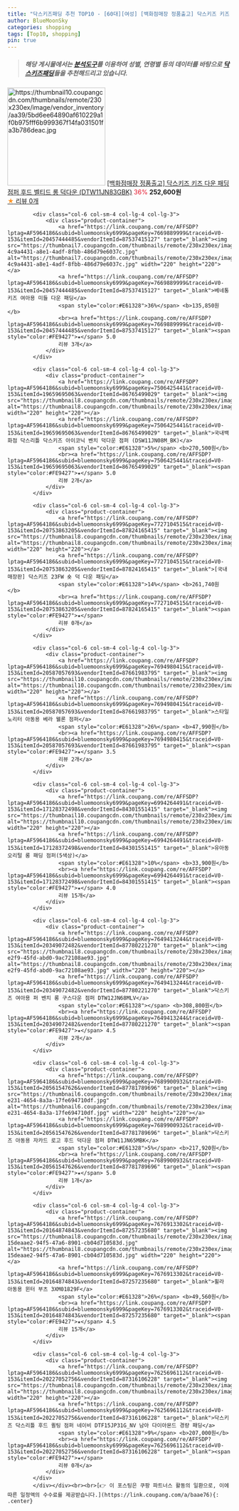 ```yaml
---
title: "닥스키즈패딩 추천 TOP10 - [60대][여성] [백화점매장 정품출고] 닥스키즈 키즈 다운 패딩 점퍼 후드 벨티드 롱 덕다운 (DTW11JN83GBK)"
author: BlueMoonSky
categories: shopping
tags: [Top10, shopping]
pin: true
---
```


> ##### 해당 게시물에서는 [**분석도구**](https://itemscout.io/)를 이용하여 **성별**, **연령별** 등의 데이터를 바탕으로 [**닥스키즈패딩**](https://link.coupang.com/a/baae76)들을 추천해드리고 있습니다.
<div class="container"><div class="row">
            <div class="col-6 col-sm-4 col-lg-4 col-lg-3">
                <div class="product-container">
                    <a href="https://link.coupang.com/re/AFFSDP?lptag=AF5964186&subid=bluemoonsky6999&pageKey=7689921874&traceid=V0-153&itemId=20561660784&vendorItemId=87637427005" target="_blank"><img src="https://thumbnail10.coupangcdn.com/thumbnails/remote/230x230ex/image/vendor_inventory/aa39/5bd6ee64890af610229a1f0b975fff6b999367f14fa031501fa3b786deac.jpg" alt="https://thumbnail10.coupangcdn.com/thumbnails/remote/230x230ex/image/vendor_inventory/aa39/5bd6ee64890af610229a1f0b975fff6b999367f14fa031501fa3b786deac.jpg" width="220" height="220"></a>
                    <a href="https://link.coupang.com/re/AFFSDP?lptag=AF5964186&subid=bluemoonsky6999&pageKey=7689921874&traceid=V0-153&itemId=20561660784&vendorItemId=87637427005" target="_blank">[백화점매장 정품출고] 닥스키즈 키즈 다운 패딩 점퍼 후드 벨티드 롱 덕다운 (DTW11JN83GBK)</a>
                    <span style="color:#E61328">36%</span> <b>252,600원</b>
                    <br><a href="https://link.coupang.com/re/AFFSDP?lptag=AF5964186&subid=bluemoonsky6999&pageKey=7689921874&traceid=V0-153&itemId=20561660784&vendorItemId=87637427005" target="_blank"><span style="color:#FE9427">★</span> 
                    리뷰 0개</a>
                </div>
            </div>
            
            <div class="col-6 col-sm-4 col-lg-4 col-lg-3">
                <div class="product-container">
                    <a href="https://link.coupang.com/re/AFFSDP?lptag=AF5964186&subid=bluemoonsky6999&pageKey=7669889999&traceid=V0-153&itemId=20457444485&vendorItemId=87537415127" target="_blank"><img src="https://thumbnail7.coupangcdn.com/thumbnails/remote/230x230ex/image/retail/images/13713727751545-4c9a4431-a8e1-4adf-8fbb-486d79e6037c.jpg" alt="https://thumbnail7.coupangcdn.com/thumbnails/remote/230x230ex/image/retail/images/13713727751545-4c9a4431-a8e1-4adf-8fbb-486d79e6037c.jpg" width="220" height="220"></a>
                    <a href="https://link.coupang.com/re/AFFSDP?lptag=AF5964186&subid=bluemoonsky6999&pageKey=7669889999&traceid=V0-153&itemId=20457444485&vendorItemId=87537415127" target="_blank">베네통키즈 여아용 미들 다운 패딩</a>
                    <span style="color:#E61328">36%</span> <b>135,850원</b>
                    <br><a href="https://link.coupang.com/re/AFFSDP?lptag=AF5964186&subid=bluemoonsky6999&pageKey=7669889999&traceid=V0-153&itemId=20457444485&vendorItemId=87537415127" target="_blank"><span style="color:#FE9427">★</span> 5.0
                    리뷰 3개</a>
                </div>
            </div>
            
            <div class="col-6 col-sm-4 col-lg-4 col-lg-3">
                <div class="product-container">
                    <a href="https://link.coupang.com/re/AFFSDP?lptag=AF5964186&subid=bluemoonsky6999&pageKey=7506425441&traceid=V0-153&itemId=19659695063&vendorItemId=86765499029" target="_blank"><img src="https://thumbnail8.coupangcdn.com/thumbnails/remote/230x230ex/image/vendor_inventory/fe12/f4a6d539919299664a6e8cf24f579872393391e996bac6a260469695f62b.jpg" alt="https://thumbnail8.coupangcdn.com/thumbnails/remote/230x230ex/image/vendor_inventory/fe12/f4a6d539919299664a6e8cf24f579872393391e996bac6a260469695f62b.jpg" width="220" height="220"></a>
                    <a href="https://link.coupang.com/re/AFFSDP?lptag=AF5964186&subid=bluemoonsky6999&pageKey=7506425441&traceid=V0-153&itemId=19659695063&vendorItemId=86765499029" target="_blank">국내백화점 닥스리틀 닥스키즈 아이코닉 벤치 덕다운 점퍼 (DSW11JN08M_BK)</a>
                    <span style="color:#E61328">5%</span> <b>270,500원</b>
                    <br><a href="https://link.coupang.com/re/AFFSDP?lptag=AF5964186&subid=bluemoonsky6999&pageKey=7506425441&traceid=V0-153&itemId=19659695063&vendorItemId=86765499029" target="_blank"><span style="color:#FE9427">★</span> 5.0
                    리뷰 2개</a>
                </div>
            </div>
            
            <div class="col-6 col-sm-4 col-lg-4 col-lg-3">
                <div class="product-container">
                    <a href="https://link.coupang.com/re/AFFSDP?lptag=AF5964186&subid=bluemoonsky6999&pageKey=7727104515&traceid=V0-153&itemId=20753863205&vendorItemId=87824165415" target="_blank"><img src="https://thumbnail8.coupangcdn.com/thumbnails/remote/230x230ex/image/vendor_inventory/4d52/5d8d1272687476990f5a86a63401b1822ae7153484629af571a3167622ac.jpg" alt="https://thumbnail8.coupangcdn.com/thumbnails/remote/230x230ex/image/vendor_inventory/4d52/5d8d1272687476990f5a86a63401b1822ae7153484629af571a3167622ac.jpg" width="220" height="220"></a>
                    <a href="https://link.coupang.com/re/AFFSDP?lptag=AF5964186&subid=bluemoonsky6999&pageKey=7727104515&traceid=V0-153&itemId=20753863205&vendorItemId=87824165415" target="_blank">[국내매장판] 닥스키즈 23FW 숏 덕 다운 패딩</a>
                    <span style="color:#E61328">14%</span> <b>261,740원</b>
                    <br><a href="https://link.coupang.com/re/AFFSDP?lptag=AF5964186&subid=bluemoonsky6999&pageKey=7727104515&traceid=V0-153&itemId=20753863205&vendorItemId=87824165415" target="_blank"><span style="color:#FE9427">★</span> 
                    리뷰 0개</a>
                </div>
            </div>
            
            <div class="col-6 col-sm-4 col-lg-4 col-lg-3">
                <div class="product-container">
                    <a href="https://link.coupang.com/re/AFFSDP?lptag=AF5964186&subid=bluemoonsky6999&pageKey=7694980415&traceid=V0-153&itemId=20587057693&vendorItemId=87661983795" target="_blank"><img src="https://thumbnail10.coupangcdn.com/thumbnails/remote/230x230ex/image/rs_quotation_api/siqbjjkz/f434f4a62f934f62a758e25e3734f36b.jpg" alt="https://thumbnail10.coupangcdn.com/thumbnails/remote/230x230ex/image/rs_quotation_api/siqbjjkz/f434f4a62f934f62a758e25e3734f36b.jpg" width="220" height="220"></a>
                    <a href="https://link.coupang.com/re/AFFSDP?lptag=AF5964186&subid=bluemoonsky6999&pageKey=7694980415&traceid=V0-153&itemId=20587057693&vendorItemId=87661983795" target="_blank">스타일노리터 아동용 베라 웰론 점퍼</a>
                    <span style="color:#E61328">26%</span> <b>47,990원</b>
                    <br><a href="https://link.coupang.com/re/AFFSDP?lptag=AF5964186&subid=bluemoonsky6999&pageKey=7694980415&traceid=V0-153&itemId=20587057693&vendorItemId=87661983795" target="_blank"><span style="color:#FE9427">★</span> 3.5
                    리뷰 2개</a>
                </div>
            </div>
            
            <div class="col-6 col-sm-4 col-lg-4 col-lg-3">
                <div class="product-container">
                    <a href="https://link.coupang.com/re/AFFSDP?lptag=AF5964186&subid=bluemoonsky6999&pageKey=6994264491&traceid=V0-153&itemId=17128372498&vendorItemId=84301551415" target="_blank"><img src="https://thumbnail10.coupangcdn.com/thumbnails/remote/230x230ex/image/vendor_inventory/43ef/e323c6f25ebf69da790be830bae1e762cd0625da8074f30790bdb0b25318.png" alt="https://thumbnail10.coupangcdn.com/thumbnails/remote/230x230ex/image/vendor_inventory/43ef/e323c6f25ebf69da790be830bae1e762cd0625da8074f30790bdb0b25318.png" width="220" height="220"></a>
                    <a href="https://link.coupang.com/re/AFFSDP?lptag=AF5964186&subid=bluemoonsky6999&pageKey=6994264491&traceid=V0-153&itemId=17128372498&vendorItemId=84301551415" target="_blank">유아동 오리털 롱 패딩 점퍼(5색상)</a>
                    <span style="color:#E61328">10%</span> <b>33,900원</b>
                    <br><a href="https://link.coupang.com/re/AFFSDP?lptag=AF5964186&subid=bluemoonsky6999&pageKey=6994264491&traceid=V0-153&itemId=17128372498&vendorItemId=84301551415" target="_blank"><span style="color:#FE9427">★</span> 4.0
                    리뷰 15개</a>
                </div>
            </div>
            
            <div class="col-6 col-sm-4 col-lg-4 col-lg-3">
                <div class="product-container">
                    <a href="https://link.coupang.com/re/AFFSDP?lptag=AF5964186&subid=bluemoonsky6999&pageKey=7649413244&traceid=V0-153&itemId=20349072482&vendorItemId=87780221270" target="_blank"><img src="https://thumbnail8.coupangcdn.com/thumbnails/remote/230x230ex/image/retail/images/2023/11/15/12/9/643ab657-e2f9-45fd-abd0-9ac72108ae93.jpg" alt="https://thumbnail8.coupangcdn.com/thumbnails/remote/230x230ex/image/retail/images/2023/11/15/12/9/643ab657-e2f9-45fd-abd0-9ac72108ae93.jpg" width="220" height="220"></a>
                    <a href="https://link.coupang.com/re/AFFSDP?lptag=AF5964186&subid=bluemoonsky6999&pageKey=7649413244&traceid=V0-153&itemId=20349072482&vendorItemId=87780221270" target="_blank">닥스키즈 여아용 퍼 벤치 롱 구스다운 점퍼 DTW12JN68MLV</a>
                    <span style="color:#E61328"></span> <b>308,800원</b>
                    <br><a href="https://link.coupang.com/re/AFFSDP?lptag=AF5964186&subid=bluemoonsky6999&pageKey=7649413244&traceid=V0-153&itemId=20349072482&vendorItemId=87780221270" target="_blank"><span style="color:#FE9427">★</span> 4.5
                    리뷰 2개</a>
                </div>
            </div>
            
            <div class="col-6 col-sm-4 col-lg-4 col-lg-3">
                <div class="product-container">
                    <a href="https://link.coupang.com/re/AFFSDP?lptag=AF5964186&subid=bluemoonsky6999&pageKey=7689900932&traceid=V0-153&itemId=20561547626&vendorItemId=87781789696" target="_blank"><img src="https://thumbnail6.coupangcdn.com/thumbnails/remote/230x230ex/image/retail/images/2023/11/15/14/8/4d9a84e9-e231-4654-8a3a-17fe694710df.jpg" alt="https://thumbnail6.coupangcdn.com/thumbnails/remote/230x230ex/image/retail/images/2023/11/15/14/8/4d9a84e9-e231-4654-8a3a-17fe694710df.jpg" width="220" height="220"></a>
                    <a href="https://link.coupang.com/re/AFFSDP?lptag=AF5964186&subid=bluemoonsky6999&pageKey=7689900932&traceid=V0-153&itemId=20561547626&vendorItemId=87781789696" target="_blank">닥스키즈 아동용 자카드 로고 후드 덕다운 점퍼 DTW11JN65MBK</a>
                    <span style="color:#E61328">5%</span> <b>217,920원</b>
                    <br><a href="https://link.coupang.com/re/AFFSDP?lptag=AF5964186&subid=bluemoonsky6999&pageKey=7689900932&traceid=V0-153&itemId=20561547626&vendorItemId=87781789696" target="_blank"><span style="color:#FE9427">★</span> 5.0
                    리뷰 1개</a>
                </div>
            </div>
            
            <div class="col-6 col-sm-4 col-lg-4 col-lg-3">
                <div class="product-container">
                    <a href="https://link.coupang.com/re/AFFSDP?lptag=AF5964186&subid=bluemoonsky6999&pageKey=7676913302&traceid=V0-153&itemId=20164874843&vendorItemId=87257235680" target="_blank"><img src="https://thumbnail8.coupangcdn.com/thumbnails/remote/230x230ex/image/retail/images/8340998676202944-15deaae2-94f5-47a6-8901-cb04d710583d.jpg" alt="https://thumbnail8.coupangcdn.com/thumbnails/remote/230x230ex/image/retail/images/8340998676202944-15deaae2-94f5-47a6-8901-cb04d710583d.jpg" width="220" height="220"></a>
                    <a href="https://link.coupang.com/re/AFFSDP?lptag=AF5964186&subid=bluemoonsky6999&pageKey=7676913302&traceid=V0-153&itemId=20164874843&vendorItemId=87257235680" target="_blank">휠라 아동용 윈터 부츠 3XM01829F</a>
                    <span style="color:#E61328">26%</span> <b>49,560원</b>
                    <br><a href="https://link.coupang.com/re/AFFSDP?lptag=AF5964186&subid=bluemoonsky6999&pageKey=7676913302&traceid=V0-153&itemId=20164874843&vendorItemId=87257235680" target="_blank"><span style="color:#FE9427">★</span> 4.5
                    리뷰 15개</a>
                </div>
            </div>
            
            <div class="col-6 col-sm-4 col-lg-4 col-lg-3">
                <div class="product-container">
                    <a href="https://link.coupang.com/re/AFFSDP?lptag=AF5964186&subid=bluemoonsky6999&pageKey=7625696112&traceid=V0-153&itemId=20227052756&vendorItemId=87316106228" target="_blank"><img src="https://thumbnail8.coupangcdn.com/thumbnails/remote/230x230ex/image/vendor_inventory/610c/79817195ef893edb4533d213a6379fb4d68d353c9623091da4abe04054d7.jpg" alt="https://thumbnail8.coupangcdn.com/thumbnails/remote/230x230ex/image/vendor_inventory/610c/79817195ef893edb4533d213a6379fb4d68d353c9623091da4abe04054d7.jpg" width="220" height="220"></a>
                    <a href="https://link.coupang.com/re/AFFSDP?lptag=AF5964186&subid=bluemoonsky6999&pageKey=7625696112&traceid=V0-153&itemId=20227052756&vendorItemId=87316106228" target="_blank">닥스키즈 닥스리틀 후드 퀼팅 점퍼 네이비 DTF15JP31G_NV 남아 다이아몬드 경량 패딩</a>
                    <span style="color:#E61328">9%</span> <b>207,000원</b>
                    <br><a href="https://link.coupang.com/re/AFFSDP?lptag=AF5964186&subid=bluemoonsky6999&pageKey=7625696112&traceid=V0-153&itemId=20227052756&vendorItemId=87316106228" target="_blank"><span style="color:#FE9427">★</span> 
                    리뷰 0개</a>
                </div>
            </div>
            </div></div><br><br>[👉 이 포스팅은 쿠팡 파트너스 활동의 일환으로, 이에 따른 일정액의 수수료를 제공받습니다.](https://link.coupang.com/a/baae76){: .center}